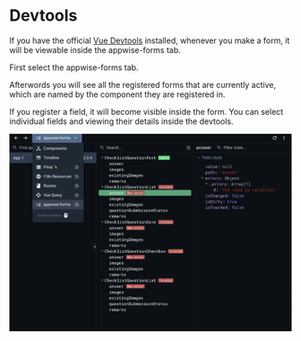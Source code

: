 # Devtools

If you have the official [Vue Devtools](https://devtools.vuejs.org/) installed, whenever you make a form, it will be viewable inside the appwise-forms tab.

First select the appwise-forms tab.

Afterwords you will see all the registered forms that are currently active, which are named by the component they are registered in.

If you register a field, it will become visible inside the form. You can select individual fields and viewing their details inside the devtools.

![Devtools](../assets/devtools.png)
